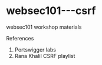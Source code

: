 # websec101---csrf
websec101 workshop materials

References
1. Portswigger labs [ ](https://portswigger.net/web-security/all-labs)
2. Rana Khalil CSRF playlist [ ](https://www.youtube.com/playlist?list=PLuyTk2_mYISJxFXJDdkDZjXD4K1yl3NFU)
